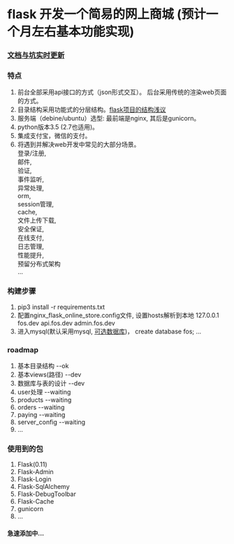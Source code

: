 # flask 开发一个简易的网上商城 (预计一个月左右基本功能实现)

### [文档与坑实时更新](https://github.com/sunhuachuang/flask-online-store/tree/master/docs)

### 特点
1. 前台全部采用api接口的方式（json形式交互）。 后台采用传统的渲染web页面的方式。
2. 目录结构采用功能式的分层结构。[flask项目的结构浅议](https://github.com/sunhuachuang/sun-blog/blob/master/program/flask/flask-dir.md)
3. 服务端（debine/ubuntu）选型: 最前端是nginx, 其后是gunicorn。
4. python版本3.5 (2.7也适用)。
5. 集成支付宝，微信的支付。
6. 将遇到并解决web开发中常见的大部分场景。  
   登录/注册,  
   邮件,  
   验证,  
   事件监听,  
   异常处理,  
   orm,  
   session管理,  
   cache,  
   文件上传下载,  
   安全保证,  
   在线支付,  
   日志管理,  
   性能提升,  
   预留分布式架构  
   ...

### 构建步骤
1. pip3 install -r requirements.txt
2. 配置nginx_flask_online_store.config文件, 设置hosts解析到本地 127.0.0.1 fos.dev api.fos.dev admin.fos.dev
3. 进入mysql(默认采用mysql, [可选数据库](http://flask-sqlalchemy.pocoo.org/2.1/config/))， create database fos;
...

### roadmap
1. 基本目录结构 --ok
2. 基本views(路径) --dev
3. 数据库与表的设计 --dev
4. user处理 --waiting
5. products --waiting
6. orders   --waiting
7. paying   --waiting
8. server_config --waiting
9. ...

### 使用到的包
1. Flask(0.11)
2. Flask-Admin
3. Flask-Login
4. Flask-SqlAlchemy
5. Flask-DebugToolbar
6. Flask-Cache
7. gunicorn
8. ...

#### 急速添加中...
